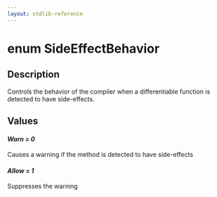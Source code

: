 ```yaml
---
layout: stdlib-reference
---
```


# enum SideEffectBehavior

## Description

Controls the behavior of the compiler when a differentiable function is detected to have side-effects.


## Values 

####  <a id="decl-Warn"></a>_Warn = 0_
Causes a warning if the method is detected to have side-effects

####  <a id="decl-Allow"></a>_Allow = 1_
Suppresses the warning


<script>
// Fix .md links to .html when on ReadTheDocs
if (window.location.hostname.includes('readthedocs') || 
    window.location.hostname.includes('rtfd.io')) {
  document.addEventListener('DOMContentLoaded', function() {
    const links = document.querySelectorAll('a');
    links.forEach(link => {
      const href = link.getAttribute('href');
      if (href && href.includes('.md')) {
        // This regex will handle .md links with or without fragment identifiers or query parameters
        link.href = link.href.replace(/(.+)\.md(#[^?]*)?(\?.*)?$/, '$1.html$2$3');
      }
    });
  });
}
</script>
